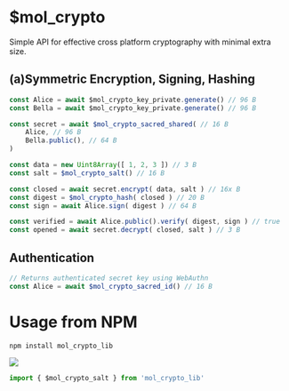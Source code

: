 # $mol_crypto

Simple API for effective cross platform cryptography with minimal extra size.

## (a)Symmetric Encryption, Signing, Hashing


```typescript
const Alice = await $mol_crypto_key_private.generate() // 96 B
const Bella = await $mol_crypto_key_private.generate() // 96 B

const secret = await $mol_crypto_sacred_shared( // 16 B
	Alice, // 96 B
	Bella.public(), // 64 B
)

const data = new Uint8Array([ 1, 2, 3 ]) // 3 B
const salt = $mol_crypto_salt() // 16 B

const closed = await secret.encrypt( data, salt ) // 16x B
const digest = $mol_crypto_hash( closed ) // 20 B
const sign = await Alice.sign( digest ) // 64 B

const verified = await Alice.public().verify( digest, sign ) // true
const opened = await secret.decrypt( closed, salt ) // 3 B
```

## Authentication

```typescript
// Returns authenticated secret key using WebAuthn
const Alice = await $mol_crypto_sacred_id() // 16 B
```

# Usage from NPM

```
npm install mol_crypto_lib
```

[![](https://badgen.net/bundlephobia/minzip/mol_crypto_lib)](https://bundlephobia.com/package/mol_crypto_lib)

```javascript
import { $mol_crypto_salt } from 'mol_crypto_lib'
```
